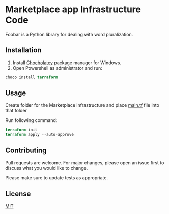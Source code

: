 # Marketplace app Infrastructure Code

Foobar is a Python library for dealing with word pluralization.

## Installation

1. Install [Chocholatey](https://chocolatey.org/install) package manager for Windows.
2. Open Powershell as administrator and run:


```terraform
choco install terraform
```

## Usage

Create folder for the Marketplace infrastructure and place [main.tf](https://github.com/alik116/TerraformDocker_Marketplace/blob/master/main.tf) file into that folder

Run following command:

```terraform
terraform init
terraform apply --auto-approve
```

## Contributing
Pull requests are welcome. For major changes, please open an issue first to discuss what you would like to change.

Please make sure to update tests as appropriate.

## License
[MIT](https://choosealicense.com/licenses/mit/)